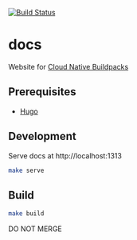 [![Build Status](https://travis-ci.org/buildpacks/docs.svg?branch=master)](https://travis-ci.org/buildpacks/docs/branches)

# docs
Website for [Cloud Native Buildpacks](https://buildpacks.io)

## Prerequisites

* [Hugo](https://gohugo.io/)

## Development

Serve docs at http://localhost:1313

```bash
make serve
```

## Build

```bash
make build
```

DO NOT MERGE